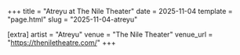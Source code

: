+++
title = "Atreyu at The Nile Theater"
date = 2025-11-04
template = "page.html"
slug = "2025-11-04-atreyu"

[extra]
artist = "Atreyu"
venue = "The Nile Theater"
venue_url = "https://theniletheatre.com/"
+++
